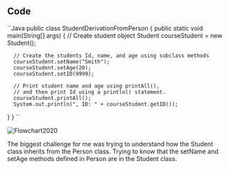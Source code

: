 ## Code

``Java
public class StudentDerivationFromPerson {
   public static void main(String[] args) {
      // Create student object
      Student courseStudent = new Student();

      // Create the students Id, name, and age using subclass methods
      courseStudent.setName("Smith");
      courseStudent.setAge(20);
      courseStudent.setID(9999);

      // Print student name and age using printAll(),
      // and then print Id using a println() statement.
      courseStudent.printAll();
      System.out.println(", ID: " + courseStudent.getID());
   }
}
``

![Flowchart2020](https://github.com/user-attachments/assets/54c6c6f5-94d0-4009-99ab-52f0ae285b71)

The biggest challenge for me was trying to understand how the Student class inherits from the Person class. 
Trying to know that the setName and setAge methods defined in Person are in the Student class.

